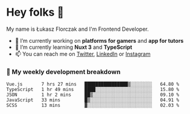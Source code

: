 # Hey folks 👋

My name is Łukasz Florczak and I'm Frontend Developer. 

- 🔭 I’m currently working on **platforms for gamers** and **app for tutors**
- 🌱 I’m currently learning **Nuxt 3** and **TypeScript**
- 📫 You can reach me on [Twitter](https://twitter.com/lukaszflorczak), [LinkedIn](https://pl.linkedin.com/in/lukasz-florczak) or [Instagram](https://instagram.com/lukaszflorczak)


### 🧮 My weekly development breakdown

<!--START_SECTION:waka-->
```text
Vue.js       7 hrs 27 mins   ████████████████▒░░░░░░░░   64.80 % 
TypeScript   1 hr 49 mins    ████░░░░░░░░░░░░░░░░░░░░░   15.80 % 
JSON         1 hr 2 mins     ██▒░░░░░░░░░░░░░░░░░░░░░░   09.10 % 
JavaScript   33 mins         █▒░░░░░░░░░░░░░░░░░░░░░░░   04.91 % 
SCSS         13 mins         ▓░░░░░░░░░░░░░░░░░░░░░░░░   02.03 % 
```
<!--END_SECTION:waka-->

<!--
**lukaszflorczak/lukaszflorczak** is a ✨ _special_ ✨ repository because its `README.md` (this file) appears on your GitHub profile.

Here are some ideas to get you started:

- 🔭 I’m currently working on ...
- 🌱 I’m currently learning ...
- 👯 I’m looking to collaborate on ...
- 🤔 I’m looking for help with ...
- 💬 Ask me about ...
- 📫 How to reach me: ...
- 😄 Pronouns: ...
- ⚡ Fun fact: ...
-->
